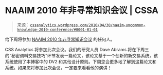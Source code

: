 <!--yml

分类：未分类

日期：2024-05-12 18:27:29

-->

# NAAIM 2010 年非寻常知识会议 | CSSA

> 来源：[`cssanalytics.wordpress.com/2010/04/30/naaim-uncommon-knowledge-2010-conference/#0001-01-01`](https://cssanalytics.wordpress.com/2010/04/30/naaim-uncommon-knowledge-2010-conference/#0001-01-01)

给下周将参加 [NAAIM 2010 年非寻常知识会议](http://www.naaim.org/annualconference.aspx) 的任何人。

CSS Analytics 将参加此次会议。我们的研究人员 Dave Abrams 将在下周三的“秘密调料交易技巧”环节发表一篇论文，该论文基于一个创新的新交易系统，该系统使用了本博客中的 DV2 和其他设计原则。下周您会更多地了解到这篇论文和系统。如果您将参加此次会议，一定要来看看他的演讲！

